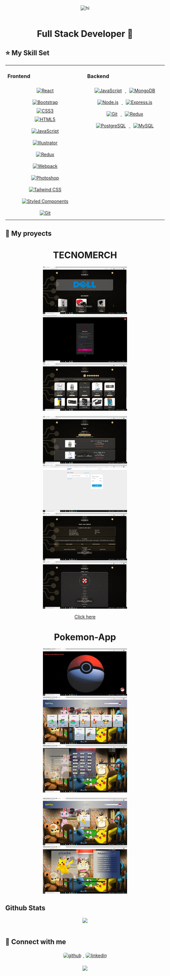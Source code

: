 <div align="center">
<img src="https://github.com/villajul/villajul/blob/main/assets/Hi%2C%20I'm%20Julio%20Villacorta!!!.gif" alt="hi" align="center" style="width: 100%" height="400" width="800" />
</div> 
<br/>

<h1 align="center">
 Full Stack Developer 🚀
</h1>

## :star: My Skill Set  

<table>
<tr>
<td valign="top" width="50%">

### Frontend  
<div align="center">  
<a href="https://reactjs.org/" target="_blank" style="padding:2rem">
<img style="margin: 10px" src="https://profilinator.rishav.dev/skills-assets/react-original-wordmark.svg" alt="React" height="50" />
</a>  
<a href="https://getbootstrap.com/docs/3.4/javascript/" target="_blank" style="padding:2rem" >
<img style="margin: 10px" src="https://profilinator.rishav.dev/skills-assets/bootstrap-plain.svg" alt="Bootstrap" height="50" />
</a>  
<a href="https://www.w3schools.com/css/" target="_blank" style="padding:2rem">
<img style="margin:auto" src="https://profilinator.rishav.dev/skills-assets/css3-original-wordmark.svg" alt="CSS3" height="50" />
</a>  
<a href="https://en.wikipedia.org/wiki/HTML5" target="_blank" style="padding:2rem">
<img style="margin: 10px" src="https://profilinator.rishav.dev/skills-assets/html5-original-wordmark.svg" alt="HTML5" height="50" />
</a>  
<a href="https://www.javascript.com/" target="_blank" style="padding:2rem">
<img style="margin: 10px" src="https://profilinator.rishav.dev/skills-assets/javascript-original.svg" alt="JavaScript" height="50" />
</a>  
<a href="https://www.adobe.com/in/products/illustrator.html" target="_blank" style="padding:2rem">
<img style="margin: 10px" src="https://profilinator.rishav.dev/skills-assets/adobe_illustrator-icon.svg" alt="Illustrator" height="50" />
</a>  
<a href="https://redux.js.org/" target="_blank" style="padding:2rem">
<img style="margin: 10px" src="https://profilinator.rishav.dev/skills-assets/redux-original.svg" alt="Redux" height="50" />
</a>  
<a href="https://webpack.js.org/" target="_blank" style="padding:2rem">
<img style="margin: 10px" src="https://profilinator.rishav.dev/skills-assets/webpack-original.svg" alt="Webpack" height="50" />
</a>  
<a href="https://www.adobe.com/in/products/photoshop.html" target="_blank" style="padding:2rem">
<img style="margin: 10px" src="https://profilinator.rishav.dev/skills-assets/photoshop-plain.svg" alt="Photoshop" height="50" />
</a>  
<a href="https://www.tailwindcss.com/" target="_blank" style="padding:2rem">
<img style="margin: 10px" src="https://profilinator.rishav.dev/skills-assets/tailwindcss.svg" alt="Tailwind CSS" height="50" />
</a>  
<a href="https://styled-components.com/" target="_blank" style="padding:2rem">
<img style="margin: 10px" src="https://profilinator.rishav.dev/skills-assets/styled-components.png" alt="Styled Components" height="50" />
</a>  
<a href="https://github.com/" target="_blank" style="padding:2rem">
<img style="margin: 10px" src="https://profilinator.rishav.dev/skills-assets/git-scm-icon.svg" alt="Git" height="50" />
</a>  
</div>
</td>
<td valign="top" width="50%">

### Backend

<div align="center">  
<a href="https://www.javascript.com/" target="_blank">
<img style="margin: 10px" src="https://profilinator.rishav.dev/skills-assets/javascript-original.svg" alt="JavaScript" height="50" />
</a>  
<a href="https://www.mongodb.com/" target="_blank">
<img style="margin: 10px" src="https://profilinator.rishav.dev/skills-assets/mongodb-original-wordmark.svg" alt="MongoDB" height="50" />
</a>  
<a href="https://nodejs.org/" target="_blank">
<img style="margin: 10px" src="https://profilinator.rishav.dev/skills-assets/nodejs-original-wordmark.svg" alt="Node.js" height="50" />
</a>  
<a href="https://expressjs.com/" target="_blank">
<img style="margin: 10px" src="https://profilinator.rishav.dev/skills-assets/express-original-wordmark.svg" alt="Express.js" height="50" />
</a>  
<a href="https://github.com/" target="_blank">
<img style="margin: 10px" src="https://profilinator.rishav.dev/skills-assets/git-scm-icon.svg" alt="Git" height="50" />
</a>  
<a href="https://redux.js.org/" target="_blank">
<img style="margin: 10px" src="https://profilinator.rishav.dev/skills-assets/redux-original.svg" alt="Redux" height="50" />
</a>  
<a href="https://www.postgresql.org/" target="_blank">
<img style="margin: 10px" src="https://profilinator.rishav.dev/skills-assets/postgresql-original-wordmark.svg" alt="PostgreSQL" height="50" />
</a>  
<a href="https://www.mysql.com/" target="_blank">
<img style="margin: 10px" src="https://profilinator.rishav.dev/skills-assets/mysql-original-wordmark.svg" alt="MySQL" height="50" />
</a>  
</div>
</td>
</tr>
</table>

## :pushpin: My proyects

<h1 align="center"> TECNOMERCH </h1>
<p align="center" >
<a><img src="https://github.com/villajul/villajul/blob/main/assets/Captura%20de%20pantalla%20(37).png" alt="tecnomech" height="150" ></a>
<a><img src="https://github.com/villajul/villajul/blob/main/assets/Captura%20de%20pantalla%20(38).png" alt="tecnomech" height="150" ></a>
<a><img src="https://github.com/villajul/villajul/blob/main/assets/Captura%20de%20pantalla%20(39).png" alt="tecnomech" height="150" ></a>
</p>
<p align="center" >
<img src="https://github.com/villajul/villajul/blob/main/assets/Captura%20de%20pantalla%20(40).png" alt="tecnomech" height="150" >
<img src="https://github.com/villajul/villajul/blob/main/assets/Captura%20de%20pantalla%20(41).png" alt="tecnomech" height="150" >
<img src="https://github.com/villajul/villajul/blob/main/assets/Captura%20de%20pantalla%20(42).png" alt="tecnomech" height="150" >
<img src="https://github.com/villajul/villajul/blob/main/assets/Captura%20de%20pantalla%20(43).png" alt="tecnomech" height="150" >
 </p>
 <div align="center" >
<a href="https://6evi.duckdns.org:1337" target="_blank" >
Click here
</a>
 </div>
 
 <h1 align="center"> Pokemon-App </h1>
<p align="center" >
<a><img src="https://github.com/villajul/villajul/blob/main/assets/Captura%20de%20pantalla%20(44).png" alt="tecnomech" height="150" ></a>
<a><img src="https://github.com/villajul/villajul/blob/main/assets/Captura%20de%20pantalla%20(45).png" alt="tecnomech" height="150" ></a>
<a><img src="https://github.com/villajul/villajul/blob/main/assets/Captura%20de%20pantalla%20(46).png" alt="tecnomech" height="150" ></a>
</p>
<p align="center" >
<img src="https://github.com/villajul/villajul/blob/main/assets/Captura%20de%20pantalla%20(47).png" alt="tecnomech" height="150" >
<img src="https://github.com/villajul/villajul/blob/main/assets/Captura%20de%20pantalla%20(48).png" alt="tecnomech" height="150" >
 </p>

## Github Stats  
<div align="center"><img src="https://github-readme-stats.vercel.app/api?username=villajul&show_icons=true&count_private=true&hide_border=true" align="center" /></div>  

<br/>  

## :paperclip: Connect with me  
<div align="center"> 
  <a href="https://github.com/villajul" target="_blank">
<img src=https://img.shields.io/badge/github-%2324292e.svg?&style=for-the-badge&logo=github&logoColor=white alt=github style="border-radius: 5px; margin: 5px" height="30" />
</a> 
  <a href="https://linkedin.com/in/julio-augusto-villacorta-48a292238" target="_blank">
<img src=https://img.shields.io/badge/linkedin-%231E77B5.svg?&style=for-the-badge&logo=linkedin&logoColor=white alt=linkedin style="border-radius: 5px; margin: 5px" height="30" />
</a>  


</div>  
  

<br/>  

<div align="center">
<img src="https://komarev.com/ghpvc/?username=villajul&&style=flat-square" align="center" />
</div>  
  

<br/>  


